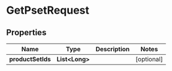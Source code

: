 

# GetPsetRequest


## Properties

Name | Type | Description | Notes
------------ | ------------- | ------------- | -------------
**productSetIds** | **List&lt;Long&gt;** |  |  [optional]



